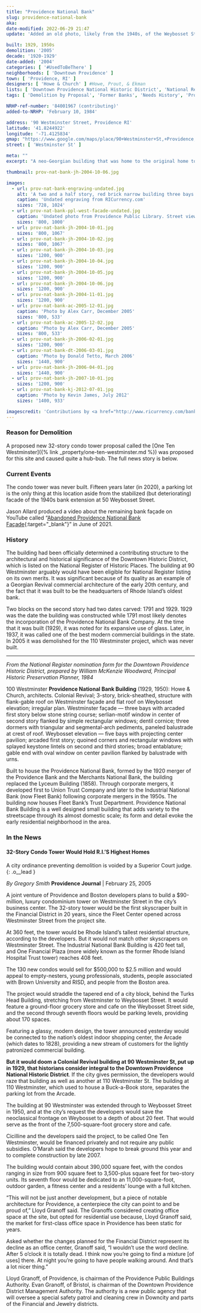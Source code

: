 ```yaml
---
title: "Providence National Bank"
slug: providence-national-bank
aka:
date-modified: 2022-06-29 21:47
update: 'Added an old photo, likely from the 1940s, of the Weybosset Street facade'

built: 1929, 1950s
demolition: '2005'
decade: '1920-1929'
date-added: '2004'
categories: [ '#UsedToBeThere' ]
neighborhoods: [ 'Downtown Providence' ]
town: [ 'Providence, RI' ]
designers: [ 'Howe & Church' ] #Howe, Prout, & Ekman
lists: [ 'Downtown Providence National Historic District', 'National Register of Historic Places', 'Brussat’s 10 Best Lost Buildings' ]
tags: [ 'Demolition by Proposal', 'Former Banks', 'Needs History', 'Providence Public Library Digital Collections' ]

NRHP-ref-number: '84001967 (contributing)'
added-to-NRHP: 'February 10, 1984'

address: '90 Westminster Street, Providence RI'
latitude: '41.8244922'
longitude: '-71.4125834'
gmap: "https://www.google.com/maps/place/90+Westminster+St,+Providence,+RI+02903/@41.8244922,-71.4125834,17z/data=!3m1!4b1!4m5!3m4!1s0x89e44516993795f1:0xc88a1d682a2c0568!8m2!3d41.8244922!4d-71.4103947"
street: [ 'Westminster St' ]

meta: ""
excerpt: "A neo-Georgian building that was home to the original home to the Providence National Bank Company. Razed for a proposed hotel that was never built."

thumbnail: prov-nat-bank-jh-2004-10-06.jpg

images:
  - url: prov-nat-bank-engraving-undated.jpg
    alt: 'A two and a half story, red brick narrow building three bays wide on the Westminster Street side. The first story central entrance and flanking windows have rounded top arches. On the second floor is a double column recessed set of French doors. On the Weybosset Street side, the building is wider and a full three stories with a triangular pediment across the top.'
    caption: 'Undated engraving from RICurrency.com'
    sizes: '728, 1024'
  - url: prov-nat-bank-ppl-west-facade-undated.jpg
    caption: 'Undated photo from Providence Public Library. Street view of the Weybosset Street facade, labeled “Industrial National Bank,” designed by Howe, Prout, & Eckman who were active between 1946 and 1959. The original design was actually credited to Howe & Church, active between 1928 and 1938.'
    sizes: '800, 1000'
  - url: prov-nat-bank-jh-2004-10-01.jpg
    sizes: '800, 1067'
  - url: prov-nat-bank-jh-2004-10-02.jpg
    sizes: '800, 1067'
  - url: prov-nat-bank-jh-2004-10-03.jpg
    sizes: '1200, 900'
  - url: prov-nat-bank-jh-2004-10-04.jpg
    sizes: '1200, 900'
  - url: prov-nat-bank-jh-2004-10-05.jpg
    sizes: '1200, 900'
  - url: prov-nat-bank-jh-2004-10-06.jpg
    sizes: '1200, 900'
  - url: prov-nat-bank-jh-2004-11-01.jpg
    sizes: '1200, 900'
  - url: prov-nat-bank-ac-2005-12-01.jpg
    caption: 'Photo by Alex Carr, December 2005'
    sizes: '800, 533'
  - url: prov-nat-bank-ac-2005-12-02.jpg
    caption: 'Photo by Alex Carr, December 2005'
    sizes: '800, 533'
  - url: prov-nat-bank-jh-2006-02-01.jpg
    sizes: '1200, 900'
  - url: prov-nat-bank-dt-2006-03-01.jpg
    caption: 'Photo by Donald Tetto, March 2006'
    sizes: '1440, 900'
  - url: prov-nat-bank-jh-2006-04-01.jpg
    sizes: '1440, 900'
  - url: prov-nat-bank-jh-2007-10-01.jpg
    sizes: '1200, 900'
  - url: prov-nat-bank-kj-2012-07-01.jpg
    caption: 'Photo by Kevin James, July 2012'
    sizes: '1400, 933'

imagescredit: 'Contributions by <a href="http://www.ricurrency.com/bank-name/providence-bank/" target="_blank">RICurrencycom</a>, <a href="//provlibdigital.org/islandora/object/islandora%3A14465" target="_blank">RI Photograph Collection</a> Providence Public Library, Alex Carr, and Kevin James.'
---
```


### Reason for Demolition
A proposed new 32-story condo tower proposal called the [One Ten Westminster]({% link _property/one-ten-westminster.md %}) was proposed for this site and caused quite a hub-bub. The full news story is below.


### Current Events
The condo tower was never built. Fifteen years later (in 2020), a parking lot is the only thing at this location aside from the stabilized (but deteriorating) facade of the 1940s bank extension at 50 Weybosset Street.

Jason Allard produced a video about the remaining bank façade on YouTube called “[Abandoned Providence National Bank Façade](//www.youtube.com/watch?v=9sXkm8aAfsc){:target="_blank"}” in June of 2021.


### History

The building had been officially determined a contributing structure to the architectural and historical significance of the Downtown Historic District, which is listed on the National Register of Historic Places. The building at 90 Westminster arguably would have been eligible for National Register listing on its own merits. It was significant because of its quality as an example of a Georgian Revival commercial architecture of the early 20th century, and the fact that it was built to be the headquarters of Rhode Island’s oldest bank.

Two blocks on the second story had two dates carved: 1791 and 1929. 1929 was the date the building was constructed while 1791 most likely denotes the incorporation of the Providence National Bank Company. At the time that it was built (1929), it was noted for its expansive use of glass. Later, in 1937, it was called one of the best modern commercial buildings in the state. In 2005 it was demolished for the 110 Westminster project, which was never built.

***

_From the National Register nomination form for the Downtown Providence Historic District, prepared by William McKenzie Woodward, Principal Historic Preservation Planner, 1984_

100 Westminster **Providence National Bank Building** (1929, 1950): Howe & Church, architects. Colonial Revival; 3-story, brick-sheathed, structure with flank-gable roof on Westminster façade and flat roof on Weybosset elevation; irregular plan. Westminster façade — three bays with arcaded first story below stone string course; serlian-motif window in center of second story flanked by simple rectangular windows; dentil cornice; three dormers with triangular and segmental-arch pediments, paneled balustrade at crest of roof. Weybosset elevation — five bays with projecting center pavilion; arcaded first story; quoined corners and rectangular windows with splayed keystone lintels on second and third stories; broad entablature; gable end with oval window on center pavilion flanked by balustrade with urns. 

Built to house the Providence National Bank, formed by the 1920 merger of the Providence Bank and the Merchants National Bank, the building replaced the Lyceum Building (1858). Through corporate mergers, it developed first to Union Trust Company and later to the Industrial National Bank (now Fleet Bank) following corporate mergers in the 1950s. The building now houses Fleet Bank’s Trust Department. Providence National Bank Building is a well designed small building that adds variety to the streetscape through its almost domestic scale; its form and detail evoke the early residential neighborhood in the area.


### In the News

#### 32-Story Condo Tower Would Hold R.I.’S Highest Homes

A city ordinance preventing demolition is voided by a Superior Court judge.
{: .o__lead }

_By Gregory Smith_
**Providence Journal** | February 25, 2005

A joint venture of Providence and Boston developers plans to build a $90-million, luxury condominium tower on Westminster Street in the city’s business center. The 32-story tower would be the first skyscraper built in the Financial District in 20 years, since the Fleet Center opened across Westminster Street from the project site.

At 360 feet, the tower would be Rhode Island’s tallest residential structure, according to the developers. But it would not match other skyscrapers on Westminster Street. The Industrial National Bank Building is 420 feet tall, and One Financial Plaza (more widely known as the former Rhode Island Hospital Trust tower) reaches 408 feet.

The 130 new condos would sell for $500,000 to $2.5 million and would appeal to empty-nesters, young professionals, students, people associated with Brown University and RISD, and people from the Boston area.

The project would straddle the tapered end of a city block, behind the Turks Head Building, stretching from Westminster to Weybosset Street. It would feature a ground-floor grocery store and cafe on the Weybosset Street side, and the second through seventh floors would be parking levels, providing about 170 spaces.

Featuring a glassy, modern design, the tower announced yesterday would be connected to the nation’s oldest indoor shopping center, the Arcade (which dates to 1828), providing a new stream of customers for the lightly patronized commercial building.

**But it would doom a Colonial Revival building at 90 Westminster St, put up in 1929, that historians consider integral to the Downtown Providence National Historic District**. If the city gives permission, the developers would raze that building as well as another at 110 Westminster St. The building at 110 Westminster, which used to house a Buck-a-Book store, separates the parking lot from the Arcade.

The building at 90 Westminster was extended through to Weybosset Street in 1950, and at the city’s request the developers would save the neoclassical frontage on Weybosset to a depth of about 20 feet. That would serve as the front of the 7,500-square-foot grocery store and cafe.

Cicilline and the developers said the project, to be called One Ten Westminster, would be financed privately and not require any public subsidies. O’Marah said the developers hope to break ground this year and to complete construction by late 2007.

The building would contain about 390,000 square feet, with the condos ranging in size from 900 square feet to 3,500-plus square feet for two-story units. Its seventh floor would be dedicated to an 11,000-square-foot, outdoor garden, a fitness center and a residents’ lounge with a full kitchen.

“This will not be just another development, but a piece of notable architecture for Providence, a centerpiece the city can point to and be proud of,” Lloyd Granoff said. The Granoffs considered creating office space at the site, but opted for residential use because, Lloyd Granoff said, the market for first-class office space in Providence has been static for years.

Asked whether the changes planned for the Financial District represent its decline as an office center, Granoff said, “I wouldn’t use the word decline. After 5 o’clock it is totally dead. I think now you’re going to find a mixture [of uses] there. At night you’re going to have people walking around. And that’s a lot nicer thing.”

Lloyd Granoff, of Providence, is chairman of the Providence Public Buildings Authority. Evan Granoff, of Bristol, is chairman of the Downtown Providence District Management Authority. The authority is a new public agency that will oversee a special safety patrol and cleaning crew in Downcity and parts of the Financial and Jewelry districts.

